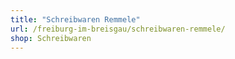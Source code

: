 ```yaml
---
title: "Schreibwaren Remmele"
url: /freiburg-im-breisgau/schreibwaren-remmele/
shop: Schreibwaren
---
```

